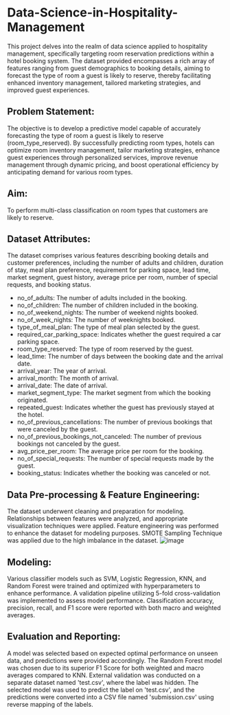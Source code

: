 # Data-Science-in-Hospitality-Management

This project delves into the realm of data science applied to hospitality management, specifically targeting room reservation predictions within a hotel booking system. The dataset provided encompasses a rich array of features ranging from guest demographics to booking details, aiming to forecast the type of room a guest is likely to reserve, thereby facilitating enhanced inventory management, tailored marketing strategies, and improved guest experiences.

## Problem Statement:
The objective is to develop a predictive model capable of accurately forecasting the type of room a guest is likely to reserve (room_type_reserved). By successfully predicting room types, hotels can optimize room inventory management, tailor marketing strategies, enhance guest experiences through personalized services, improve revenue management through dynamic pricing, and boost operational efficiency by anticipating demand for various room types.

## Aim:
To perform multi-class classification on room types that customers are likely to reserve.

## Dataset Attributes:
The dataset comprises various features describing booking details and customer preferences, including the number of adults and children, duration of stay, meal plan preference, requirement for parking space, lead time, market segment, guest history, average price per room, number of special requests, and booking status.
* no_of_adults: The number of adults included in the booking.
* no_of_children: The number of children included in the booking.
* no_of_weekend_nights: The number of weekend nights booked.
* no_of_week_nights: The number of weeknights booked.
* type_of_meal_plan: The type of meal plan selected by the guest.
* required_car_parking_space: Indicates whether the guest required a car parking space.
* room_type_reserved: The type of room reserved by the guest.
* lead_time: The number of days between the booking date and the arrival date.
* arrival_year: The year of arrival.
* arrival_month: The month of arrival.
* arrival_date: The date of arrival.
* market_segment_type: The market segment from which the booking originated.
* repeated_guest: Indicates whether the guest has previously stayed at the hotel.
* no_of_previous_cancellations: The number of previous bookings that were canceled by the guest.
* no_of_previous_bookings_not_canceled: The number of previous bookings not canceled by the guest.
* avg_price_per_room: The average price per room for the booking.
* no_of_special_requests: The number of special requests made by the guest.
* booking_status: Indicates whether the booking was canceled or not.

## Data Pre-processing & Feature Engineering:
The dataset underwent cleaning and preparation for modeling. Relationships between features were analyzed, and appropriate visualization techniques were applied. Feature engineering was performed to enhance the dataset for modeling purposes. SMOTE Sampling Technique was applied due to the high imbalance in the dataset.
![image](https://github.com/kashmira92/Data-Science-in-Hospitality-Management/assets/48323327/d7029639-3c57-4e80-b1e3-448473e8c24e)


## Modeling:
Various classifier models such as SVM, Logistic Regression, KNN, and Random Forest were trained and optimized with hyperparameters to enhance performance. A validation pipeline utilizing 5-fold cross-validation was implemented to assess model performance. Classification accuracy, precision, recall, and F1 score were reported with both macro and weighted averages.

## Evaluation and Reporting:
A model was selected based on expected optimal performance on unseen data, and predictions were provided accordingly. The Random Forest model was chosen due to its superior F1 Score for both weighted and macro averages compared to KNN. External validation was conducted on a separate dataset named 'test.csv', where the label was hidden. The selected model was used to predict the label on 'test.csv', and the predictions were converted into a CSV file named 'submission.csv' using reverse mapping of the labels.
